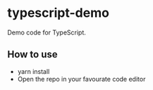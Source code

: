 # typescript-demo
Demo code for TypeScript.


## How to use
* yarn install
* Open the repo in your favourate code editor

